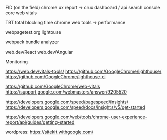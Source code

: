 FID (on the field)
chrome ux report -> crux dashboard / api
search console core web vitals

TBT total blocking time
chrome web tools -> performance

webpagetest.org
lightouse

webpack bundle analyzer

web.dev/React
web.dev/Angular

Monitoring

https://web.dev/vitals-tools/
https://github.com/GoogleChrome/lighthouse/
https://github.com/GoogleChrome/lighthouse-ci

https://github.com/GoogleChrome/web-vitals
https://support.google.com/webmasters/answer/9205520

https://developers.google.com/speed/pagespeed/insights/
https://developers.google.com/speed/docs/insights/v5/get-started

https://developers.google.com/web/tools/chrome-user-experience-report/api/guides/getting-started


wordpress:
https://sitekit.withgoogle.com/
